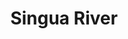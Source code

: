 ---
title: "Singua River"
title_bn: "সিঙ্গুয়া নদী"
description: "It originates from Khamabil of Pakundia Upazilla of Kishorganj and fall into Ghorautra river of Nikli Upazilla. It flows through Pakundia, Kishorganj Sadar, Kotiadi and Nikli. Its length is 48 km, width 30 meters and depth 4.9 meters. Its river basin area is 200 square km."
---